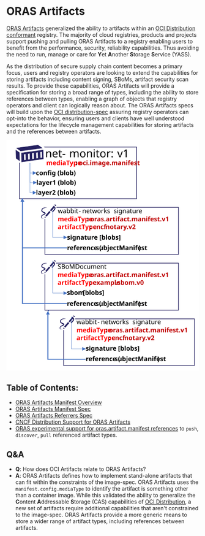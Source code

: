 # ORAS Artifacts

[ORAS Artifacts][oci-artifacts] generalized the ability to artifacts within an [OCI Distribution conformant][oci-conformance] registry. The majority of cloud registries, products and projects support pushing and pulling ORAS Artifacts to a registry enabling users to benefit from the performance, security, reliability capabilities. Thus avoiding the need to run, manage or care for **Y**et **A**nother **S**torage **S**ervice (YASS).

As the distribution of secure supply chain content becomes a primary focus, users and registry operators are looking to extend the capabilities for storing artifacts including content signing, SBoMs, artifact security scan results. To provide these capabilities, ORAS Artifacts will provide a specification for storing a broad range of types, including the ability to store references between types, enabling a graph of objects that registry operators and client can logically reason about. The ORAS Artifacts specs will build upon the [OCI distribution-spec][oci-distribution] assuring registry operators can opt-into the behavior, ensuring users and clients have well understood expectations for the lifecycle management capabilities for storing artifacts and the references between artifacts.

![](media/net-monitor-graph.svg)

## Table of Contents:

- [ORAS Artifacts Manifest Overview][artifact-manifest]
- [ORAS Artifacts Manifest Spec][artifact-manifest-spec]
- [ORAS Artifacts Referrers Spec][artifact-referrers-spec]
- [CNCF Distribution Support for ORAS Artifacts][cncf-distribution-reftypes]
- [ORAS experimental support for oras.artifact.manifest references][oras-artifacts] to `push`, `discover`, `pull` referenced artifact types.

## Q&A

- **Q**: How does OCI Artifacts relate to ORAS Artifacts?
- **A**: ORAS Artifacts defines how to implement stand-alone artifacts that can fit within the constraints of the image-spec. ORAS Artifacts uses the `manifest.config.mediaType` to identify the artifact is something other than a container image. While this validated the ability to generalize the **C**ontent **A**ddressable **S**torage (CAS) capabilities of [OCI Distribution][oci-distribution], a new set of artifacts require additional capabilities that aren't constrained to the image-spec. ORAS Artifacts provide a more generic means to store a wider range of artifact types, including references between artifacts.

[oci-artifacts]:              https://github.com/opencontainers/artifacts
[oci-conformance]:            https://github.com/opencontainers/oci-conformance/tree/main/distribution-spec
[oci-distribution]:           https://github.com/opencontainers/distribution-spec
[cncf-distribution-reftypes]: https://github.com/notaryproject/distribution/blob/reference-types/docs/reference-types.md
[artifact-manifest]:          ./artifact-manifest.md
[artifact-manifest-spec]:     ./artifact-reftype-spec.md
[artifact-referrers-spec]:    ./manifest-referrers-api.md
[oras-artifacts]:             https://github.com/deislabs/oras/blob/prototype-2/docs/artifact-manifest.md